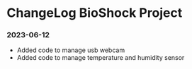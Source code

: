 
# ChangeLog BioShock Project

### 2023-06-12
- Added code to manage usb webcam 
- Added code to manage temperature and humidity sensor


